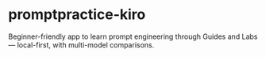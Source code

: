 # promptpractice-kiro
Beginner-friendly app to learn prompt engineering through Guides and Labs — local-first, with multi-model comparisons.
